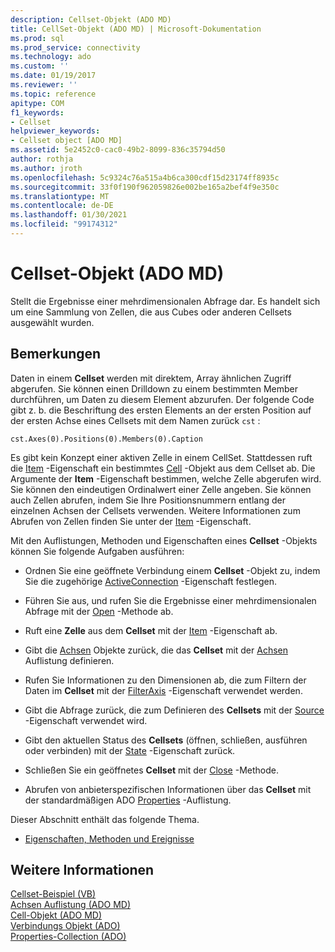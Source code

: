 ```yaml
---
description: Cellset-Objekt (ADO MD)
title: CellSet-Objekt (ADO MD) | Microsoft-Dokumentation
ms.prod: sql
ms.prod_service: connectivity
ms.technology: ado
ms.custom: ''
ms.date: 01/19/2017
ms.reviewer: ''
ms.topic: reference
apitype: COM
f1_keywords:
- Cellset
helpviewer_keywords:
- Cellset object [ADO MD]
ms.assetid: 5e2452c0-cac0-49b2-8099-836c35794d50
author: rothja
ms.author: jroth
ms.openlocfilehash: 5c9324c76a515a4b6ca300cdf15d23174ff8935c
ms.sourcegitcommit: 33f0f190f962059826e002be165a2bef4f9e350c
ms.translationtype: MT
ms.contentlocale: de-DE
ms.lasthandoff: 01/30/2021
ms.locfileid: "99174312"
---
```

# <a name="cellset-object-ado-md"></a>Cellset-Objekt (ADO MD)
Stellt die Ergebnisse einer mehrdimensionalen Abfrage dar. Es handelt sich um eine Sammlung von Zellen, die aus Cubes oder anderen Cellsets ausgewählt wurden.  
  
## <a name="remarks"></a>Bemerkungen  
 Daten in einem **Cellset** werden mit direktem, Array ähnlichen Zugriff abgerufen. Sie können einen Drilldown zu einem bestimmten Member durchführen, um Daten zu diesem Element abzurufen. Der folgende Code gibt z. b. die Beschriftung des ersten Elements an der ersten Position auf der ersten Achse eines Cellsets mit dem Namen zurück `cst` :  
  
```  
cst.Axes(0).Positions(0).Members(0).Caption  
```  
  
 Es gibt kein Konzept einer aktiven Zelle in einem CellSet. Stattdessen ruft die [Item](./item-property-ado-md-cellset.md) -Eigenschaft ein bestimmtes [Cell](./cell-object-ado-md.md) -Objekt aus dem Cellset ab. Die Argumente der **Item** -Eigenschaft bestimmen, welche Zelle abgerufen wird. Sie können den eindeutigen Ordinalwert einer Zelle angeben. Sie können auch Zellen abrufen, indem Sie Ihre Positionsnummern entlang der einzelnen Achsen der Cellsets verwenden. Weitere Informationen zum Abrufen von Zellen finden Sie unter der [Item](./item-property-ado-md-cellset.md) -Eigenschaft.  
  
 Mit den Auflistungen, Methoden und Eigenschaften eines **Cellset** -Objekts können Sie folgende Aufgaben ausführen:  
  
-   Ordnen Sie eine geöffnete Verbindung einem **Cellset** -Objekt zu, indem Sie die zugehörige [ActiveConnection](./activeconnection-property-ado-md.md) -Eigenschaft festlegen.  
  
-   Führen Sie aus, und rufen Sie die Ergebnisse einer mehrdimensionalen Abfrage mit der [Open](./open-method-ado-md.md) -Methode ab.  
  
-   Ruft eine **Zelle** aus dem **Cellset** mit der [Item](./item-property-ado-md-cellset.md) -Eigenschaft ab.  
  
-   Gibt die [Achsen](./axis-object-ado-md.md) Objekte zurück, die das **Cellset** mit der [Achsen](./axes-collection-ado-md.md) Auflistung definieren.  
  
-   Rufen Sie Informationen zu den Dimensionen ab, die zum Filtern der Daten im **Cellset** mit der [FilterAxis](./filteraxis-property-ado-md.md) -Eigenschaft verwendet werden.  
  
-   Gibt die Abfrage zurück, die zum Definieren des **Cellsets** mit der [Source](./source-property-ado-md.md) -Eigenschaft verwendet wird.  
  
-   Gibt den aktuellen Status des **Cellsets** (öffnen, schließen, ausführen oder verbinden) mit der [State](./state-property-ado-md.md) -Eigenschaft zurück.  
  
-   Schließen Sie ein geöffnetes **Cellset** mit der [Close](./close-method-ado-md.md) -Methode.  
  
-   Abrufen von anbieterspezifischen Informationen über das **Cellset** mit der standardmäßigen ADO [Properties](../ado-api/properties-collection-ado.md) -Auflistung.  
  
 Dieser Abschnitt enthält das folgende Thema.  
  
-   [Eigenschaften, Methoden und Ereignisse](./cellset-object-properties-methods-and-events.md)  
  
## <a name="see-also"></a>Weitere Informationen  
 [Cellset-Beispiel (VB)](./cellset-example-vb.md)   
 [Achsen Auflistung (ADO MD)](./axes-collection-ado-md.md)   
 [Cell-Objekt (ADO MD)](./cell-object-ado-md.md)   
 [Verbindungs Objekt (ADO)](../ado-api/connection-object-ado.md)   
 [Properties-Collection (ADO)](../ado-api/properties-collection-ado.md)